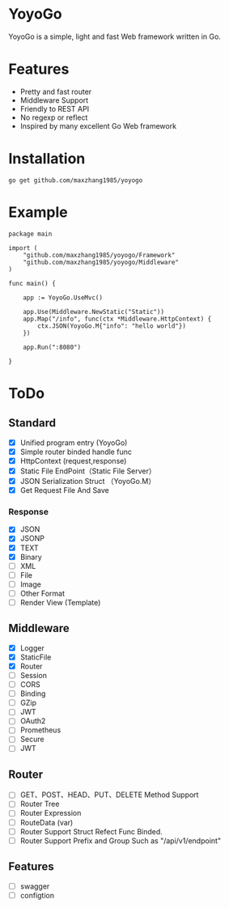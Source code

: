 # YoyoGo
YoyoGo is a simple, light and fast Web framework written in Go. 

# Features
- Pretty and fast router 
- Middleware Support
- Friendly to REST API
- No regexp or reflect
- Inspired by many excellent Go Web framework

# Installation

`go get github.com/maxzhang1985/yoyogo`


# Example
```golang
package main

import (
	"github.com/maxzhang1985/yoyogo/Framework"
	"github.com/maxzhang1985/yoyogo/Middleware"
)

func main() {

	app := YoyoGo.UseMvc()

	app.Use(Middleware.NewStatic("Static"))
	app.Map("/info", func(ctx *Middleware.HttpContext) {
		ctx.JSON(YoyoGo.M{"info": "hello world"})
	})

	app.Run(":8080")

}
```


# ToDo
## Standard
* [X] Unified program entry (YoyoGo)
* [X] Simple router binded handle func
* [X] HttpContext (request,response)
* [X] Static File EndPoint（Static File Server）
* [X] JSON Serialization Struct （YoyoGo.M）
* [X] Get Request File And Save
### Response
* [X] JSON
* [X] JSONP
* [X] TEXT
* [X] Binary
* [ ] XML
* [ ] File
* [ ] Image
* [ ] Other Format
* [ ] Render View (Template)

## Middleware
* [X] Logger
* [X] StaticFile
* [X] Router
* [ ] Session
* [ ] CORS
* [ ] Binding
* [ ] GZip	
* [ ] JWT 
* [ ] OAuth2	 
* [ ] Prometheus 
* [ ] Secure
* [ ] JWT 

## Router
* [ ] GET、POST、HEAD、PUT、DELETE Method Support
* [ ] Router Tree
* [ ] Router Expression
* [ ] RouteData (var)
* [ ] Router Support Struct Refect Func Binded.
* [ ] Router Support Prefix and Group Such as "/api/v1/endpoint"

## Features
* [ ] swagger
* [ ] configtion
